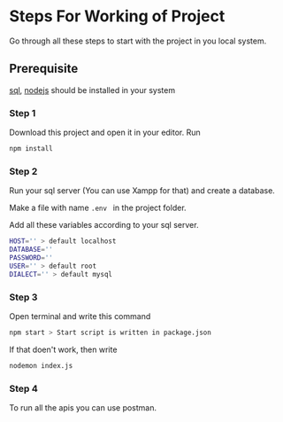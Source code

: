 # Steps For Working of Project

Go through all these steps to start with the project in you local system.

## Prerequisite

[sql](https://www.mysql.com/downloads/), [nodejs](https://nodejs.org/en/download) should be installed in your system

### Step 1

Download this project and open it in your editor.
Run
```bash
npm install
```

### Step 2

Run your sql server (You can use Xampp for that) and create a database.

Make a file with name ```.env ``` in the project folder.

Add all these variables according to your sql server. 
```bash
HOST='' > default localhost
DATABASE='' 
PASSWORD=''
USER='' > default root
DIALECT='' > default mysql
```
### Step 3

Open terminal and write this command
```bash
npm start > Start script is written in package.json
```

If that doen't work, then write
```bash
nodemon index.js
```
### Step 4

To run all the apis you can use postman.
